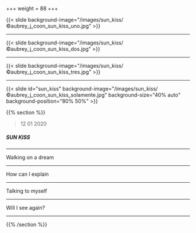 +++
weight = 88
+++


{{< slide background-image="/images/sun_kiss/©aubrey_j_coon_sun_kiss_uno.jpg" >}}

---

{{< slide background-image="/images/sun_kiss/©aubrey_j_coon_sun_kiss_dos.jpg" >}}

---

{{< slide background-image="/images/sun_kiss/©aubrey_j_coon_sun_kiss_tres.jpg" >}}

---

{{< slide id="sun_kiss" background-image="/images/sun_kiss/©aubrey_j_coon_sun_kiss_solamente.jpg" background-size="40% auto" background-position="80% 50%" >}}

{{% section %}}

> 12 01 2020

##### SUN KISS

---

Walking on a dream

---

How can I explain

---

Talking to myself

---

Will I see again?

---

{{% /section %}}